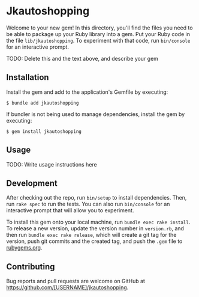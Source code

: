 # Jkautoshopping

Welcome to your new gem! In this directory, you'll find the files you need to be able to package up your Ruby library into a gem. Put your Ruby code in the file `lib/jkautoshopping`. To experiment with that code, run `bin/console` for an interactive prompt.

TODO: Delete this and the text above, and describe your gem

## Installation

Install the gem and add to the application's Gemfile by executing:

    $ bundle add jkautoshopping

If bundler is not being used to manage dependencies, install the gem by executing:

    $ gem install jkautoshopping

## Usage

TODO: Write usage instructions here

## Development

After checking out the repo, run `bin/setup` to install dependencies. Then, run `rake spec` to run the tests. You can also run `bin/console` for an interactive prompt that will allow you to experiment.

To install this gem onto your local machine, run `bundle exec rake install`. To release a new version, update the version number in `version.rb`, and then run `bundle exec rake release`, which will create a git tag for the version, push git commits and the created tag, and push the `.gem` file to [rubygems.org](https://rubygems.org).

## Contributing

Bug reports and pull requests are welcome on GitHub at https://github.com/[USERNAME]/jkautoshopping.
